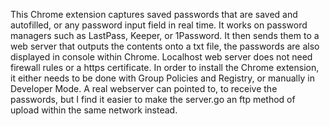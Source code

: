 This Chrome extension captures saved passwords that are saved and autofilled, or any password input field in real time. It works on password managers such as LastPass, Keeper, or 1Password. It then sends them to a web server that outputs the contents onto a txt file, the passwords are also displayed in console within Chrome. 
Localhost web server does not need firewall rules or a https certificate. In order to install the Chrome extension, it either needs to be done with Group Policies and Registry, or manually in Developer Mode. A real webserver can pointed to, to receive the passwords, but I find it easier to make the server.go an ftp method of upload within the same network instead. 
